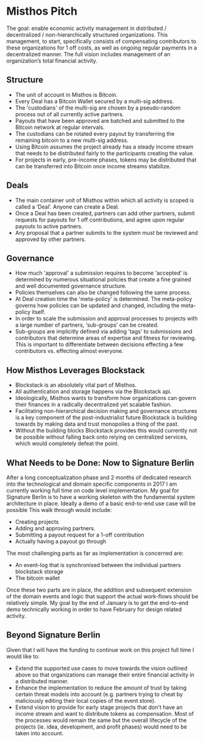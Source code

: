 # Misthos Pitch
The goal: enable economic activity management in distributed / decentralized / non-hierarchically structured organizations.  This management, to start, specifically consists of compensating contributors to these organizations for 1 off costs, as well as ongoing regular payments in a decentralized manner.  The full vision includes management of an organization’s total financial activity.

## Structure

- The unit of account in Misthos is Bitcoin.
- Every Deal has a Bitcoin Wallet secured by a multi-sig address.
- The 'custodians' of the multi-sig are chosen by a pseudo-random process out of all currently active partners.
- Payouts that have been approved are batched and submitted to the Bitcoin network at regular intervals.
- The custodians can be rotated every payout by transferring the remaining bitcoin to a new multi-sig address.
- Using Bitcoin assumes the project already has a steady income stream that needs to be distributed fairly to the participants creating the value.
- For projects in early, pre-income phases, tokens may be distributed that can be transferred into Bitcoin once income streams stabilize.

## Deals

- The main container unit of Misthos within which all activity is scoped is called a ‘Deal’. Anyone can create a Deal.
- Once a Deal has been created, partners can add other partners, submit requests for payouts for 1 off contributions, and agree upon regular payouts to active partners.
- Any proposal that a partner submits to the system must be reviewed and approved by other partners.

## Governance

- How much 'approval' a submission requires to become 'accepted' is determined by numerous situational policies that create a fine grained and well documented governance structure.   
- Policies themselves can also be changed following the same process.
- At Deal creation time the 'meta-policy' is determined.  The meta-policy governs how policies can be updated and changed, including the meta-policy itself.
- In order to scale the submission and approval processes to projects with a large number of partners, ‘sub-groups’ can be created.
- Sub-groups are implicitly defined via adding 'tags' to submissions and contributors that determine areas of expertise and fitness for reviewing.  This is important to differentiate between decisions effecting a few contributors vs. effecting almost everyone.

## How Misthos Leverages Blockstack

- Blockstack is an absolutely vital part of Misthos.
- All authentication and storage happens via the Blockstack api.
- Ideologically, Misthos wants to transform how organizations can govern their finances in a radically decentralized yet scalable fashion.
- Facilitating non-hierarchical decision making and governance structures is a key component of the post-industrialist future Blockstack is building towards by making data and trust monopolies a thing of the past.
- Without the building blocks Blockstack provides this would currently not be possible without falling back onto relying on centralized services, which would completely defeat the point.

## What Needs to be Done: Now to Signature Berlin

After a long conceptualization phase and 2 months of dedicated research into the technological and domain specific components in 2017 I am currently working full time on code level implementation.
My goal for Signature Berlin is to have a working skeleton with the fundamental system architecture in place.  Ideally a demo of a basic end-to-end use case will be possible
This walk through would include:
  
- Creating projects
- Adding and approving partners.
- Submitting a payout request for a 1-off contribution
- Actually having a payout go through

The most challenging parts as far as implementation is concerned are:

- An event-log that is synchronised between the individual partners blockstack storage
- The bitcoin wallet

Once these two parts are in place, the addition and subsequent extension of the domain events and logic that support the actual work-flows should be relatively simple.
My goal by the end of January is to get the end-to-end demo technically working in order to have February for design related activity.

## Beyond Signature Berlin

Given that I will have the funding to continue work on this project full time I would like to:

- Extend the supported use cases to move towards the vision outlined above so that organizations can manage their entire financial activity in a distributed manner.
- Enhance the implementation to reduce the amount of trust by taking certain threat models into account (e.g. partners trying to cheat by maliciously editing their local copies of the event store).
- Extend vision to provide for early stage projects that don't have an income stream and want to distribute tokens as compensation.
  Most of the processes would remain the same but the overall lifecycle of the projects (ie. idea, development, and profit phases) would need to be taken into account.

